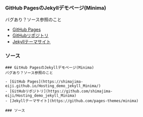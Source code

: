 ### GitHub PagesのJekyllデモページ(Minima)
バグあり？ソース参照のこと

- [GitHub Pages](https://shimajima-eiji.github.io/Hosting_demo_jekyll_Minima/)
- [GitHubリポジトリ](https://github.com/shimajima-eiji/Hosting_demo_jekyll_Minima)
- [Jekyllテーマサイト](https://github.com/pages-themes/minima)

### ソース
```
### GitHub PagesのJekyllデモページ(Minima)
バグあり？ソース参照のこと

- [GitHub Pages](https://shimajima-eiji.github.io/Hosting_demo_jekyll_Minima/)
- [GitHubリポジトリ](https://github.com/shimajima-eiji/Hosting_demo_jekyll_Minima)
- [Jekyllテーマサイト](https://github.com/pages-themes/minima)

### ソース
```

